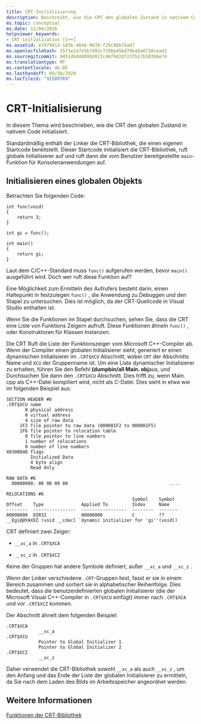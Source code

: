 ```yaml
---
title: CRT-Initialisierung
description: Beschreibt, wie die CRT den globalen Zustand in nativem Code initialisiert.
ms.topic: conceptual
ms.date: 11/04/2016
helpviewer_keywords:
- CRT initialization [C++]
ms.assetid: e7979813-1856-4848-9639-f29c86b74ad7
ms.openlocfilehash: 25f1e2a7e5b7d91c729bb45bd79ba9a8720cead1
ms.sourcegitcommit: 9451db8480992017c46f9d2df23fb17b503bbe74
ms.translationtype: MT
ms.contentlocale: de-DE
ms.lasthandoff: 09/30/2020
ms.locfileid: "91589769"
---
```

# <a name="crt-initialization"></a>CRT-Initialisierung

In diesem Thema wird beschrieben, wie die CRT den globalen Zustand in nativem Code initialisiert.

Standardmäßig enthält der Linker die CRT-Bibliothek, die einen eigenen Startcode bereitstellt. Dieser Startcode initialisiert die CRT-Bibliothek, ruft globale Initialisierer auf und ruft dann die vom Benutzer bereitgestellte `main`-Funktion für Konsolenanwendungen auf.

## <a name="initializing-a-global-object"></a>Initialisieren eines globalen Objekts

Betrachten Sie folgenden Code:

```
int func(void)
{
    return 3;
}

int gi = func();

int main()
{
    return gi;
}
```

Laut dem C/C++-Standard muss `func()` aufgerufen werden, bevor `main()` ausgeführt wird. Doch wer ruft diese Funktion auf?

Eine Möglichkeit zum Ermitteln des Aufrufers besteht darin, einen Haltepunkt in festzulegen `func()` , die Anwendung zu Debuggen und den Stapel zu untersuchen. Dies ist möglich, da der CRT-Quellcode in Visual Studio enthalten ist.

Wenn Sie die Funktionen im Stapel durchsuchen, sehen Sie, dass die CRT eine Liste von Funktions Zeigern aufruft. Diese Funktionen ähneln `func()` , oder Konstruktoren für Klassen Instanzen.

Die CRT Ruft die Liste der Funktionszeiger vom Microsoft C++-Compiler ab. Wenn der Compiler einen globalen Initialisierer sieht, generiert er einen dynamischen Initialisierer im `.CRT$XCU` Abschnitt, wobei `CRT` der Abschnitts Name und `XCU` der Gruppenname ist. Um eine Liste dynamischer Initialisierer zu erhalten, führen Sie den Befehl **(dumpbin/all Main. obj**aus, und Durchsuchen Sie dann den `.CRT$XCU` Abschnitt. Dies trifft zu, wenn Main. cpp als C++-Datei kompiliert wird, nicht als C-Datei. Dies sieht in etwa wie im folgenden Beispiel aus:

```
SECTION HEADER #6
.CRT$XCU name
       0 physical address
       0 virtual address
       4 size of raw data
     1F2 file pointer to raw data (000001F2 to 000001F5)
     1F6 file pointer to relocation table
       0 file pointer to line numbers
       1 number of relocations
       0 number of line numbers
40300040 flags
         Initialized Data
         4 byte align
         Read Only

RAW DATA #6
  00000000: 00 00 00 00                                      ....

RELOCATIONS #6
                                               Symbol    Symbol
Offset    Type              Applied To         Index     Name
--------  ----------------  -----------------  --------  -------
00000000  DIR32             00000000           C         ??__Egi@@YAXXZ (void __cdecl `dynamic initializer for 'gi''(void))
```

CRT definiert zwei Zeiger:

- `__xc_a` in `.CRT$XCA`

- `__xc_z` in `.CRT$XCZ`

Keine der Gruppen hat andere Symbole definiert, außer `__xc_a` und `__xc_z` .

Wenn der Linker verschiedene `.CRT`-Gruppen liest, fasst er sie in einem Bereich zusammen und sortiert sie in alphabetischer Reihenfolge. Dies bedeutet, dass die benutzerdefinierten globalen Initialisierer (die der Microsoft Visual C++-Compiler in `.CRT$XCU` einfügt) immer nach `.CRT$XCA` und vor `.CRT$XCZ` kommen.

Der Abschnitt ähnelt dem folgenden Beispiel:

```
.CRT$XCA
            __xc_a
.CRT$XCU
            Pointer to Global Initializer 1
            Pointer to Global Initializer 2
.CRT$XCZ
            __xc_z
```

Daher verwendet die CRT-Bibliothek sowohl `__xc_a` als auch `__xc_z` , um den Anfang und das Ende der Liste der globalen Initialisierer zu ermitteln, da Sie nach dem Laden des Bilds im Arbeitsspeicher angeordnet werden.

## <a name="see-also"></a>Weitere Informationen

[Funktionen der CRT-Bibliothek](../c-runtime-library/crt-library-features.md)
